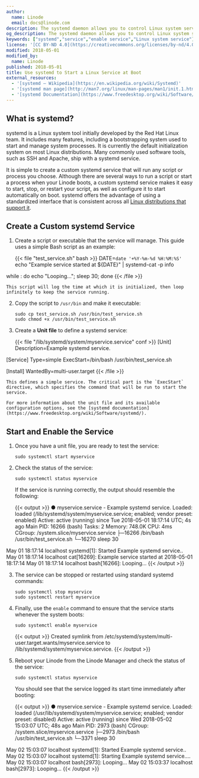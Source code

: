 ```yaml
---
author:
  name: Linode
  email: docs@linode.com
description: The systemd daemon allows you to control Linux system services. This guide shows how to configure a custom systemd service and enable it to start at boot.
og_description: The systemd daemon allows you to control Linux system services. This guide shows how to configure a custom systemd service and enable it to start at boot.
keywords: ["systemd","service","enable service","Linux system service"]
license: '[CC BY-ND 4.0](https://creativecommons.org/licenses/by-nd/4.0)'
modified: 2018-05-01
modified_by:
  name: Linode
published: 2018-05-01
title: Use systemd to Start a Linux Service at Boot
external_resources:
  - '[systemd – Wikipedia](https://en.wikipedia.org/wiki/Systemd)'
  - '[systemd man page](http://man7.org/linux/man-pages/man1/init.1.html)'
  - '[systemd Documentation](https://www.freedesktop.org/wiki/Software/systemd/)'
---
```


## What is systemd?

systemd is a Linux system tool initially developed by the Red Hat Linux team. It includes many features, including a bootstrapping system used to start and manage system processes. It is currently the default initialization system on most Linux distributions. Many commonly used software tools, such as SSH and Apache, ship with a systemd service.

It is simple to create a custom systemd service that will run any script or process you choose. Although there are several ways to run a script or start a process when your Linode boots, a custom systemd service makes it easy to start, stop, or restart your script, as well as configure it to start automatically on boot. systemd offers the advantage of using a standardized interface that is consistent across all [Linux distributions that support it](https://en.wikipedia.org/wiki/Systemd#Adoption).

## Create a Custom systemd Service

1.  Create a script or executable that the service will manage. This guide uses a simple Bash script as an example:

    {{< file "test_service.sh" bash >}}
DATE=`date '+%Y-%m-%d %H:%M:%S'`
echo "Example service started at ${DATE}" | systemd-cat -p info

while :
do
echo "Looping...";
sleep 30;
done
{{< /file >}}

    This script will log the time at which it is initialized, then loop infinitely to keep the service running.

2.  Copy the script to `/usr/bin` and make it executable:

        sudo cp test_service.sh /usr/bin/test_service.sh
        sudo chmod +x /usr/bin/test_service.sh

3.  Create a **Unit file** to define a systemd service:

    {{< file "/lib/systemd/system/myservice.service" conf >}}
[Unit]
Description=Example systemd service.

[Service]
Type=simple
ExecStart=/bin/bash /usr/bin/test_service.sh

[Install]
WantedBy=multi-user.target
{{< /file >}}

    This defines a simple service. The critical part is the `ExecStart` directive, which specifies the command that will be run to start the service.

    For more information about the unit file and its available configuration options, see the [systemd documentation](https://www.freedesktop.org/wiki/Software/systemd/).

## Start and Enable the Service

1.  Once you have a unit file, you are ready to test the service:

        sudo systemctl start myservice


2.  Check the status of the service:

        sudo systemctl status myservice

    If the service is running correctly, the output should resemble the following:

    {{< output >}}
● myservice.service - Example systemd service.
   Loaded: loaded (/lib/systemd/system/myservice.service; enabled; vendor preset: enabled)
   Active: active (running) since Tue 2018-05-01 18:17:14 UTC; 4s ago
 Main PID: 16266 (bash)
    Tasks: 2
   Memory: 748.0K
      CPU: 4ms
   CGroup: /system.slice/myservice.service
           ├─16266 /bin/bash /usr/bin/test_service.sh
           └─16270 sleep 30

May 01 18:17:14 localhost systemd[1]: Started Example systemd service..
May 01 18:17:14 localhost cat[16269]: Example service started at 2018-05-01 18:17:14
May 01 18:17:14 localhost bash[16266]: Looping...
{{< /output >}}

3.  The service can be stopped or restarted using standard systemd commands:

        sudo systemctl stop myservice
        sudo systemctl restart myservice

4.  Finally, use the `enable` command to ensure that the service starts whenever the system boots:

        sudo systemctl enable myservice

    {{< output >}}
Created symlink from /etc/systemd/system/multi-user.target.wants/myservice.service to /lib/systemd/system/myservice.service.
{{< /output >}}

5.  Reboot your Linode from the Linode Manager and check the status of the service:

        sudo systemctl status myservice

    You should see that the service logged its start time immediately after booting:

    {{< output >}}
● myservice.service - Example systemd service.
   Loaded: loaded (/usr/lib/systemd/system/myservice.service; enabled; vendor preset: disabled)
   Active: active (running) since Wed 2018-05-02 15:03:07 UTC; 48s ago
 Main PID: 2973 (bash)
   CGroup: /system.slice/myservice.service
           ├─2973 /bin/bash /usr/bin/test_service.sh
           └─3371 sleep 30

May 02 15:03:07 localhost systemd[1]: Started Example systemd service..
May 02 15:03:07 localhost systemd[1]: Starting Example systemd service....
May 02 15:03:07 localhost bash[2973]: Looping...
May 02 15:03:37 localhost bash[2973]: Looping...
{{< /output >}}
